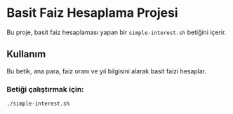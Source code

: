 # Basit Faiz Hesaplama Projesi

Bu proje, basit faiz hesaplaması yapan bir `simple-interest.sh` betiğini içerir.

## Kullanım
Bu betik, ana para, faiz oranı ve yıl bilgisini alarak basit faizi hesaplar.

### Betiği çalıştırmak için:
```bash
./simple-interest.sh
